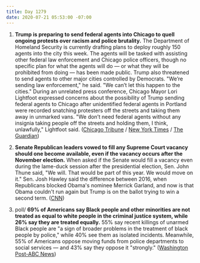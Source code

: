 ```yaml
---
title: Day 1279
date: 2020-07-21 05:53:00 -07:00
---
```


1. **Trump is preparing to send federal agents into Chicago to quell ongoing protests over racism and police brutality.** The Department of Homeland Security is currently drafting plans to deploy roughly 150 agents into the city this week. The agents will be tasked with assisting other federal law enforcement and Chicago police officers, though no specific plan for what the agents will do — or what they will be prohibited from doing — has been made public. Trump also threatened to send agents to other major cities controlled by Democrats. "We’re sending law enforcement," he said. "We can’t let this happen to the cities." During an unrelated press conference, Chicago Mayor Lori Lightfoot expressed concerns about the possibility of Trump sending federal agents to Chicago after unidentified federal agents in Portland were recorded snatching protesters off the streets and taking them away in unmarked vans. "We don’t need federal agents without any insignia taking people off the streets and holding them, I think, unlawfully," Lightfoot said. ([Chicago Tribune](https://www.chicagotribune.com/news/criminal-justice/ct-chicago-police-dhs-deployment-20200720-dftu5ychwbcxtg4ltarh5qnwma-story.html) / [New York Times](https://www.nytimes.com/2020/07/20/us/politics/trump-chicago-portland-federal-agents.html) / [The Guardian](https://www.theguardian.com/us-news/2020/jul/20/donald-trump-us-cities-federal-agents-officers))

2. **Senate Republican leaders vowed to fill any Supreme Court vacancy should one become available, even if the vacancy occurs after the November election.** When asked if the Senate would fill a vacancy even during the lame-duck session after the presidential election, Sen. John Thune said, "We will. That would be part of this year. We would move on it." Sen. Josh Hawley said the difference between 2016, when Republicans blocked Obama's nominee Merrick Garland, and now is that Obama couldn't run again but Trump is on the ballot trying to win a second term. ([CNN](https://www.cnn.com/2020/07/20/politics/supreme-court-senate-republicans-election-year/index.html))

3. poll/ **69% of Americans say Black people and other minorities are not treated as equal to white people in the criminal justice system, while 26% say they are treated equally.** 55% say recent killings of unarmed Black people are "a sign of broader problems in the treatment of black people by police," while 40% see them as isolated incidents. Meanwhile, 55% of Americans oppose moving funds from police departments to social services — and 43% say they oppose it "strongly." ([Washington Post-ABC News](https://www.washingtonpost.com/politics/americans-support-black-lives-matter-but-resist-shifts-of-police-funds-or-removal-of-statues-of-confederate-generals-or-presidents-who-were-enslavers/2020/07/21/02d22468-cab0-11ea-91f1-28aca4d833a0_story.html))